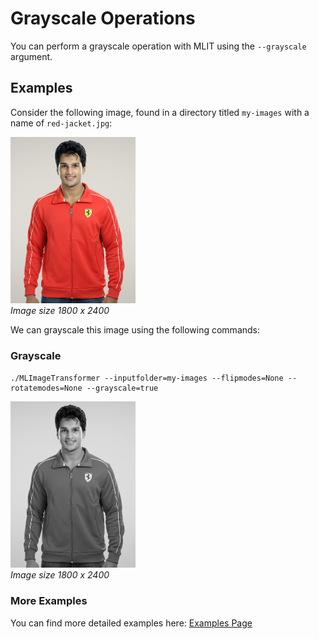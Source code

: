 # Grayscale Operations
You can perform a grayscale operation with MLIT using the `--grayscale` argument.

## Examples
Consider the following image, found in a directory titled `my-images` with a name of `red-jacket.jpg`:

<p align="left">
  <img src="https://raw.githubusercontent.com/sharpdarts/ml-image-transformations/gh-pages/_images/red-jacket.jpg" alt="logo" width="200"/>
  <br />
  <em>Image size 1800 x 2400</em>
</p>

We can grayscale this image using the following commands:

### Grayscale

```
./MLImageTransformer --inputfolder=my-images --flipmodes=None --rotatemodes=None --grayscale=true
```
<p align="left">
  <img src="https://raw.githubusercontent.com/sharpdarts/ml-image-transformations/gh-pages/_images/red-jacket_None_None_graysacle.jpg" alt="logo" width="200"/>
  <br />
  <em>Image size 1800 x 2400</em>
</p>

### More Examples
You can find more detailed examples here: [Examples Page](https://sharpdarts.github.io/ml-image-transformations/examples.html)